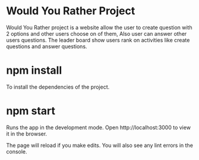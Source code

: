 # Would You Rather Project
Would You Rather project is a website allow the user to create question with 2 options and other users choose on of them, Also user can answer other users questions.
The leader board show users rank on activities like create questions and answer questions.


# npm install
To install the dependencies of the project.

# npm start
Runs the app in the development mode. Open http://localhost:3000 to view it in the browser.

The page will reload if you make edits. You will also see any lint errors in the console.
